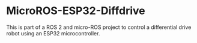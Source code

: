 # MicroROS-ESP32-Diffdrive
This is part of a ROS 2 and micro-ROS project to control a differential drive robot using an ESP32 microcontroller.
